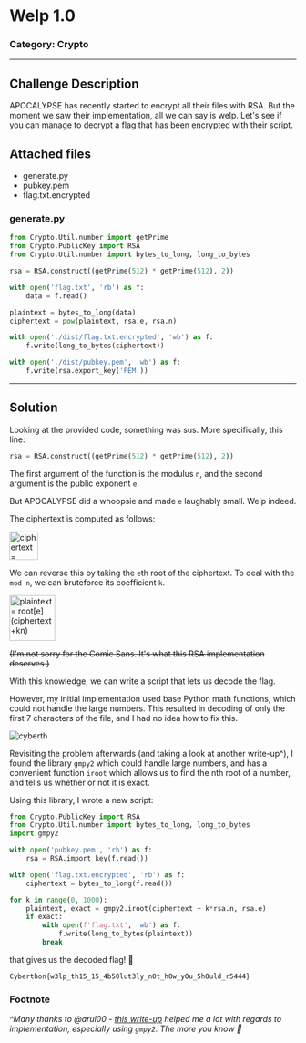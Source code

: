 # Welp 1.0
### Category: Crypto
---
## Challenge Description
APOCALYPSE has recently started to encrypt all their files with RSA. But the moment we saw their implementation, all we can say is welp. Let's see if you can manage to decrypt a flag that has been encrypted with their script.
## Attached files
* generate.py
* pubkey.pem
* flag.txt.encrypted
### generate.py
```python
from Crypto.Util.number import getPrime
from Crypto.PublicKey import RSA
from Crypto.Util.number import bytes_to_long, long_to_bytes

rsa = RSA.construct((getPrime(512) * getPrime(512), 2))

with open('flag.txt', 'rb') as f:
    data = f.read()

plaintext = bytes_to_long(data)
ciphertext = pow(plaintext, rsa.e, rsa.n)

with open('./dist/flag.txt.encrypted', 'wb') as f:
    f.write(long_to_bytes(ciphertext))

with open('./dist/pubkey.pem', 'wb') as f:
    f.write(rsa.export_key('PEM'))
```
---
## Solution
Looking at the provided code, something was sus. More specifically, this line:

```python
rsa = RSA.construct((getPrime(512) * getPrime(512), 2))
```

The first argument of the function is the modulus `n`, and the second argument is the public exponent `e`.

But APOCALYPSE did a whoopsie and made `e` laughably small. Welp indeed.

The ciphertext is computed as follows:

<img src="https://user-images.githubusercontent.com/40383042/117807484-43f28700-b28e-11eb-8418-4451515a62a2.png" height="50" alt="ciphertext = plaintext^e (mod n)">

We can reverse this by taking the `e`th root of the ciphertext. To deal with the `mod n`, we can bruteforce its coefficient `k`.

<img src="https://user-images.githubusercontent.com/40383042/117807491-4523b400-b28e-11eb-9c67-c63d5b52b9b8.png" height="80" alt="plaintext = root[e](ciphertext+kn)">

~~(I'm not sorry for the Comic Sans. It's what this RSA implementation deserves.)~~

With this knowledge, we can write a script that lets us decode the flag.

However, my initial implementation used base Python math functions, which could not handle the large numbers. This resulted in decoding of only the first 7 characters of the file, and I had no idea how to fix this.

![cyberth](https://user-images.githubusercontent.com/40383042/117807442-376e2e80-b28e-11eb-9d28-d17688f0c915.png)

Revisiting the problem afterwards (and taking a look at another write-up^), I found the library `gmpy2` which could handle large numbers, and has a convenient function `iroot` which allows us to find the nth root of a number, and tells us whether or not it is exact.

Using this library, I wrote a new script:

```python
from Crypto.PublicKey import RSA
from Crypto.Util.number import bytes_to_long, long_to_bytes
import gmpy2

with open('pubkey.pem', 'rb') as f:
    rsa = RSA.import_key(f.read())

with open('flag.txt.encrypted', 'rb') as f:
    ciphertext = bytes_to_long(f.read())

for k in range(0, 1000):
    plaintext, exact = gmpy2.iroot(ciphertext + k*rsa.n, rsa.e)
    if exact:
        with open(f'flag.txt', 'wb') as f:
            f.write(long_to_bytes(plaintext))
        break
```

that gives us the decoded flag! 🎉

```
Cyberthon{w3lp_th15_15_4b50lut3ly_n0t_h0w_y0u_5h0uld_r5444}
```

### Footnote
*^Many thanks to @arul00 - [this write-up](https://github.com/arul00/CTF-Stuff/tree/main/Cyberthon%20Writeups/Finals/Welp%201.0) helped me a lot with regards to implementation, especially using `gmpy2`. The more you know 💫*
